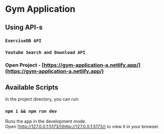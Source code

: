 # Gym Application

## Using API-s

### `ExerciseDB API`

### `Youtube Search and Download API`

### Open Project - [https://gym-application-a.netlify.app/](https://gym-application-a.netlify.app/)

## Available Scripts

In the project directory, you can run:

### `npm i && npm run dev`

Runs the app in the development mode.\
Open [http://127.0.0.1:5173/](http://127.0.0.1:5173/) to view it in your browser.
